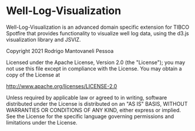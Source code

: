 # Well-Log-Visualization
Well-Log-Visualization is an advanced domain specific extension
for TIBCO Spotfire that provides functionality to visualize well
log data, using the d3.js visualization library and JSVIZ.

Copyright 2021 Rodrigo Mantovaneli Pessoa

Licensed under the Apache License, Version 2.0 (the "License");
you may not use this file except in compliance with the License.
You may obtain a copy of the License at

http://www.apache.org/licenses/LICENSE-2.0

Unless required by applicable law or agreed to in writing, software
distributed under the License is distributed on an "AS IS" BASIS,
WITHOUT WARRANTIES OR CONDITIONS OF ANY KIND, either express or implied.
See the License for the specific language governing permissions and
limitations under the License.
